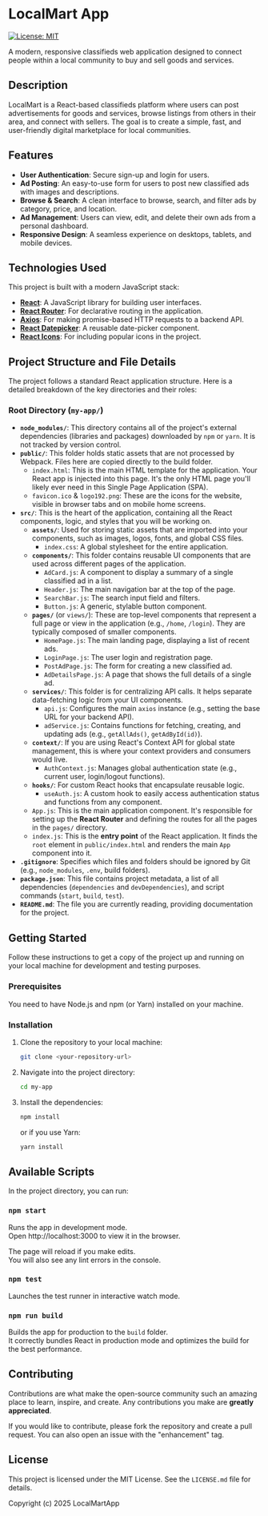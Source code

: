 # LocalMart App

[![License: MIT](https://img.shields.io/badge/License-MIT-yellow.svg)](https://opensource.org/licenses/MIT)

A modern, responsive classifieds web application designed to connect people within a local community to buy and sell goods and services.

## Description

LocalMart is a React-based classifieds platform where users can post advertisements for goods and services, browse listings from others in their area, and connect with sellers. The goal is to create a simple, fast, and user-friendly digital marketplace for local communities.

## Features

*   **User Authentication**: Secure sign-up and login for users.
*   **Ad Posting**: An easy-to-use form for users to post new classified ads with images and descriptions.
*   **Browse & Search**: A clean interface to browse, search, and filter ads by category, price, and location.
*   **Ad Management**: Users can view, edit, and delete their own ads from a personal dashboard.
*   **Responsive Design**: A seamless experience on desktops, tablets, and mobile devices.

## Technologies Used

This project is built with a modern JavaScript stack:

-   **[React](https://reactjs.org/)**: A JavaScript library for building user interfaces.
-   **[React Router](https://reactrouter.com/)**: For declarative routing in the application.
-   **[Axios](https://axios-http.com/)**: For making promise-based HTTP requests to a backend API.
-   **[React Datepicker](https://reactdatepicker.com/)**: A reusable date-picker component.
-   **[React Icons](https://react-icons.github.io/react-icons)**: For including popular icons in the project.

## Project Structure and File Details

The project follows a standard React application structure. Here is a detailed breakdown of the key directories and their roles:

### Root Directory (`my-app/`)

*   **`node_modules/`**: This directory contains all of the project's external dependencies (libraries and packages) downloaded by `npm` or `yarn`. It is not tracked by version control.
*   **`public/`**: This folder holds static assets that are not processed by Webpack. Files here are copied directly to the build folder.
    *   `index.html`: This is the main HTML template for the application. Your React app is injected into this page. It's the only HTML page you'll likely ever need in this Single Page Application (SPA).
    *   `favicon.ico` & `logo192.png`: These are the icons for the website, visible in browser tabs and on mobile home screens.
*   **`src/`**: This is the heart of the application, containing all the React components, logic, and styles that you will be working on.
    *   **`assets/`**: Used for storing static assets that are imported into your components, such as images, logos, fonts, and global CSS files.
        *   `index.css`: A global stylesheet for the entire application.
    *   **`components/`**: This folder contains reusable UI components that are used across different pages of the application.
        *   `AdCard.js`: A component to display a summary of a single classified ad in a list.
        *   `Header.js`: The main navigation bar at the top of the page.
        *   `SearchBar.js`: The search input field and filters.
        *   `Button.js`: A generic, stylable button component.
    *   **`pages/`** (or `views/`): These are top-level components that represent a full page or view in the application (e.g., `/home`, `/login`). They are typically composed of smaller components.
        *   `HomePage.js`: The main landing page, displaying a list of recent ads.
        *   `LoginPage.js`: The user login and registration page.
        *   `PostAdPage.js`: The form for creating a new classified ad.
        *   `AdDetailsPage.js`: A page that shows the full details of a single ad.
    *   **`services/`**: This folder is for centralizing API calls. It helps separate data-fetching logic from your UI components.
        *   `api.js`: Configures the main `axios` instance (e.g., setting the base URL for your backend API).
        *   `adService.js`: Contains functions for fetching, creating, and updating ads (e.g., `getAllAds()`, `getAdById(id)`).
    *   **`context/`**: If you are using React's Context API for global state management, this is where your context providers and consumers would live.
        *   `AuthContext.js`: Manages global authentication state (e.g., current user, login/logout functions).
    *   **`hooks/`**: For custom React hooks that encapsulate reusable logic.
        *   `useAuth.js`: A custom hook to easily access authentication status and functions from any component.
    *   `App.js`: This is the main application component. It's responsible for setting up the **React Router** and defining the routes for all the pages in the `pages/` directory.
    *   `index.js`: This is the **entry point** of the React application. It finds the `root` element in `public/index.html` and renders the main `App` component into it.
*   **`.gitignore`**: Specifies which files and folders should be ignored by Git (e.g., `node_modules`, `.env`, build folders).
*   **`package.json`**: This file contains project metadata, a list of all dependencies (`dependencies` and `devDependencies`), and script commands (`start`, `build`, `test`).
*   **`README.md`**: The file you are currently reading, providing documentation for the project.

## Getting Started

Follow these instructions to get a copy of the project up and running on your local machine for development and testing purposes.

### Prerequisites

You need to have Node.js and npm (or Yarn) installed on your machine.

### Installation

1.  Clone the repository to your local machine:
    ```sh
    git clone <your-repository-url>
    ```

2.  Navigate into the project directory:
    ```sh
    cd my-app
    ```

3.  Install the dependencies:
    ```sh
    npm install
    ```
    or if you use Yarn:
    ```sh
    yarn install
    ```

## Available Scripts

In the project directory, you can run:

### `npm start`

Runs the app in development mode.<br />
Open http://localhost:3000 to view it in the browser.

The page will reload if you make edits.<br />
You will also see any lint errors in the console.

### `npm test`

Launches the test runner in interactive watch mode.

### `npm run build`

Builds the app for production to the `build` folder.<br />
It correctly bundles React in production mode and optimizes the build for the best performance.

## Contributing

Contributions are what make the open-source community such an amazing place to learn, inspire, and create. Any contributions you make are **greatly appreciated**.

If you would like to contribute, please fork the repository and create a pull request. You can also open an issue with the "enhancement" tag.

## License

This project is licensed under the MIT License. See the `LICENSE.md` file for details.

Copyright (c) 2025 LocalMartApp